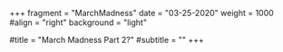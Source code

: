 +++
fragment = "MarchMadness"
date = "03-25-2020"
weight = 1000
#align = "right"
background = "light"
  
#title = "March Madness Part 2?"
#subtitle = ""
+++